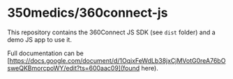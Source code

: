 # 350medics/360connect-js

This repository contains the 360Connect JS SDK (see `dist` folder) and a demo JS app to use it.

Full documentation can be [https://docs.google.com/document/d/1OqjxFeWdLb38jxCjMVotG0reA76bOsweQKBmorcpoWY/edit?ts=600aac09](found here).